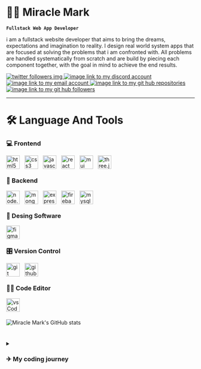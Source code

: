  # **🐱‍🏍** Miracle Mark

**`Fullstack Web App Developer`**

i am a fullstack website developer that aims to bring the dreams, expectations and imagination to reality. I design real world system apps that are  focused at solving the problems that i am confronted with.
All problems are handled systematically from scratch and are build by piecing each component together, with the goal in mind to achieve the end results.

<p>
    <a href="#">
        <img alt="twitter followers img" title="twitter followers" src="https://custom-icon-badges.demolab.com/badge/Twitter-129-blue?style=for-the-badge&logo=person-add&logoColor=white"/>
    </a>
    <a href="#">
        <img alt="image link to my discord account" title="discord account" src="https://custom-icon-badges.demolab.com/badge/-Discord-plum?style=for-the-badge&logo=comment-discussion&logoColor=black"/>
    </a>
    <a href="#">
        <img alt="image link to my email account" title="email account" src="https://custom-icon-badges.demolab.com/badge/-Email-red?style=for-the-badge&logo=unread&logoColor=white"/>
    </a>
    <a href="#">
        <img alt="image link to my git hub repositories" title="github repositories" src="https://custom-icon-badges.demolab.com/badge/-GitHub%20Repos%208-blue?style=for-the-badge&logo=workflow&logoColor=white"/>
    </a>
    <a href="#">
        <img alt="image link to my git hub followers" title="github followers" src="https://custom-icon-badges.demolab.com/badge/-GitHub%20Followers%201-black?style=for-the-badge&logo=people&logoColor=white"/>
    </a>
</p>

---

# 🛠 Language And Tools

<div style="display:flex,flex-direction:column">

<div>

### 💻 Frontend

<img align="left" alt="html5" title="html5"  width="36px" style="padding-right:10px" src="https://cdn.jsdelivr.net/gh/devicons/devicon/icons/html5/html5-original-wordmark.svg"/>
<img align="left" alt="css3" title="css3"  width="36px" style="padding-right:10px" src="https://cdn.jsdelivr.net/gh/devicons/devicon/icons/css3/css3-original-wordmark.svg"/>
<img align="left" alt="javascript" title="javascript"  width="36px" style="padding-right:10px" src="https://cdn.jsdelivr.net/gh/devicons/devicon/icons/javascript/javascript-original.svg"/>
<img align="left" alt="react" title="react"  width="36px" style="padding-right:10px" src="https://cdn.jsdelivr.net/gh/devicons/devicon/icons/react/react-original-wordmark.svg"/>
<img align="left" alt="mui" title="mui"  width="36px" style="padding-right:10px" src="https://cdn.jsdelivr.net/gh/devicons/devicon/icons/materialui/materialui-original.svg"/>
<img align="left" alt="three.js" title="three.js"  width="36px" style="padding-right:10px" src="https://cdn.jsdelivr.net/gh/devicons/devicon/icons/threejs/threejs-original-wordmark.svg"/>

</div><br><br>

<div>

### 🔐 Backend

<img align="left" alt="node.js" title="node.js"  width="36px" style="padding-right:10px" src="https://cdn.jsdelivr.net/gh/devicons/devicon/icons/nodejs/nodejs-plain-wordmark.svg"/>
<img align="left" alt="mongo db" title="mongo db"  width="36px" style="padding-right:10px" src="https://cdn.jsdelivr.net/gh/devicons/devicon/icons/mongodb/mongodb-original-wordmark.svg"/>
<img align="left" alt="express" title="express"  width="36px" style="padding-right:10px" src="https://cdn.jsdelivr.net/gh/devicons/devicon/icons/express/express-original-wordmark.svg"/>
<img align="left" alt="firebase" title="firebase"  width="36px" style="padding-right:10px" src="https://cdn.jsdelivr.net/gh/devicons/devicon/icons/firebase/firebase-plain-wordmark.svg"/>
<img align="left" alt="mysql" title="mysql"  width="36px" style="padding-right:10px" src="https://cdn.jsdelivr.net/gh/devicons/devicon/icons/mysql/mysql-original-wordmark.svg"/>
</div><br><br>

<div>

### 🎨 Desing Software

<img align="left" alt="figma" title="figma"  width="36px" style="padding-right:10px" src="https://cdn.jsdelivr.net/gh/devicons/devicon/icons/figma/figma-original.svg"/>
</div><br><br>

<div>

### 🎛 Version Control 

<img align="left" alt="git" title="git"  width="36px" style="padding-right:10px" src="https://cdn.jsdelivr.net/gh/devicons/devicon/icons/git/git-original-wordmark.svg"/>

<img align="left" alt="github" title="github"  width="36px" style="padding-right:10px" src="https://cdn.jsdelivr.net/gh/devicons/devicon/icons/github/github-original-wordmark.svg"/>
</div><br><br>

<div>

### 👩‍💻 Code Editor

<img align="left" alt="vsCode" title="vsCode"  width="36px" style="padding-right:10px" src="https://cdn.jsdelivr.net/gh/devicons/devicon/icons/vscode/vscode-original-wordmark.svg"/>
</div>

</div><br>

#

<!-- git hub stat -->

![Miracle Mark's GitHub stats](https://github-readme-stats.vercel.app/api?username=jarzzyfx&show_icons=true&theme=gruvbox)

#

<details>
<summary><h3> ✈ My coding journey</h3></summary>


</details>